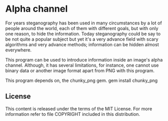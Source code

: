 Alpha channel
==
For years steganography has been used in many circumstances by a lot of people
around the world, each of them with different goals, but with only one reason,
to hide the information. Today steganography could be say to be not quite a
popular subject but yet it's a very advance field with scary algorithms and
very advance methods; information can be hidden almost everywhere.

This program can be used to introduce information inside an image's alpha
channel. Although, it has several limitations, for instance, one cannot use
binary data or another image format apart from PNG with this program.

This program depends on, the chunky_png gem.
	gem install chunky_png

License
-------
This content is released under the terms of the MIT License. For more
information refer to file COPYRIGHT included in this distribution.

